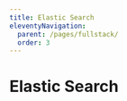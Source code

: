 ```yaml
---
title: Elastic Search
eleventyNavigation:
  parent: /pages/fullstack/
  order: 3
---
```


# Elastic Search
